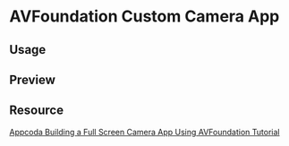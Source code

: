 # AVFoundation Custom Camera App

## Usage

## Preview

## Resource
<a href="https://www.appcoda.com/avfoundation-swift-guide/">Appcoda Building a Full Screen Camera App Using AVFoundation Tutorial</a>
